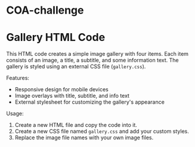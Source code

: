 # COA-challenge
Gallery HTML Code
================

This HTML code creates a simple image gallery with four items. Each item consists of an image, a title, a subtitle, and some information text. The gallery is styled using an external CSS file (`gallery.css`).

Features:

* Responsive design for mobile devices
* Image overlays with title, subtitle, and info text
* External stylesheet for customizing the gallery's appearance

Usage:

1. Create a new HTML file and copy the code into it.
2. Create a new CSS file named `gallery.css` and add your custom styles.
3. Replace the image file names with your own image files.